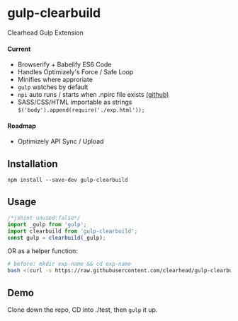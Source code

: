 # gulp-clearbuild

Clearhead Gulp Extension

#### Current ###

* Browserify + Babelify ES6 Code
* Handles Optimizely's Force / Safe Loop
* Minifies where approriate
* `gulp` watches by default
* `npi` auto runs / starts when .npirc file exists [(github)](https://github.com/clearhead/node-proxy-injector)
* SASS/CSS/HTML importable as strings `$('body').append(require('./exp.html'));`

#### Roadmap ###

* Optimizely API Sync / Upload

## Installation

`npm install --save-dev gulp-clearbuild`

## Usage

```js
/*jshint unused:false*/
import _gulp from 'gulp';
import clearbuild from 'gulp-clearbuild';
const gulp = clearbuild(_gulp);
```

OR as a helper function:

```bash
# before: mkdir exp-name && cd exp-name
bash <(curl -s https://raw.githubusercontent.com/clearhead/gulp-clearbuild/master/init.sh)
```

## Demo

Clone down the repo, CD into ./test, then `gulp` it up.
